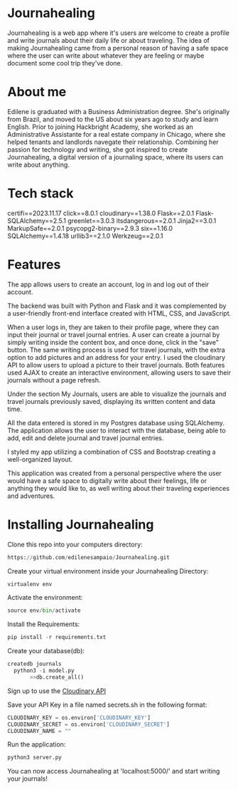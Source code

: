 # Journahealing

Journahealing is a web app where it's users are welcome to create a profile and write journals about their daily life 
or about traveling. The idea of making Journahealing came from a personal reason of having a safe space where the user can write about whatever they are feeling or maybe document some cool trip they've done.


# About me

Edilene is graduated with a Business Administration degree. She's originally from Brazil, and moved to the US about six years ago to study and learn English. Prior to joining Hackbright Academy, she worked as an Administrative Assistante for a real estate company in Chicago, where she helped tenants and landlords navegate their relationship. Combining her passion for technology and writing, she got inspired to create Journahealing, a digital version of a journaling space, where its users can write about anything.

# Tech stack

certifi==2023.11.17
click==8.0.1
cloudinary==1.38.0
Flask==2.0.1
Flask-SQLAlchemy==2.5.1
greenlet==3.0.3
itsdangerous==2.0.1
Jinja2==3.0.1
MarkupSafe==2.0.1
psycopg2-binary==2.9.3
six==1.16.0
SQLAlchemy==1.4.18
urllib3==2.1.0
Werkzeug==2.0.1

# Features

The app allows users to create an account, log in and log out of their account.

The backend was built with Python and Flask and it was complemented by a user-friendly front-end interface created with HTML, CSS, and JavaScript. 


When a user logs in, they are taken to their profile page, where they can input their journal or travel journal
entries. A user can create a journal by simply writing inside the content box, and once done, click in the "save" button.
The same writing process is used for travel journals, with the extra option to add pictures and an address for your entry. 
I used the cloudinary API to allow users to upload a picture to their travel journals. Both features used AJAX to create an interactive environment, allowing users to save their journals without a page refresh.

Under the section My Journals, users are able to visualize the journals and travel journals previously saved, displaying its written content and data time.

All the data entered is stored in my Postgres database using SQLAlchemy. The application allows the user to interact with the database, being able to add, edit and delete journal and travel journal entries.

I styled my app utilizing a combination of CSS and Bootstrap creating a well-organized layout.

This application was created from a personal perspective where the user would have a safe space to digitally write about their feelings, life or anything they would like to, as well writing about their traveling experiences and adventures. 

# Installing Journahealing
Clone this repo into your computers directory:
```python
https://github.com/edilenesampaio/Journahealing.git
```

Create your virtual environment inside your Journahealing Directory:
```python
virtualenv env
```

Activate the environment:
```python
source env/bin/activate
```

Install the Requirements:
```python
pip install -r requirements.txt
```

Create your database(db):
```python
createdb journals
  python3 -i model.py
       >>db.create_all()
```

Sign up to use the [Cloudinary API](https://cloudinary.com)

Save your API Key in a file named secrets.sh in the following format:
```python
CLOUDINARY_KEY = os.environ['CLOUDINARY_KEY']
CLOUDINARY_SECRET = os.environ['CLOUDINARY_SECRET']
CLOUDINARY_NAME = ""
```

Run the application:
```python
python3 server.py
```

You can now access Journahealing at 'localhost:5000/' and start writing your journals!

